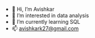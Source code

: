 - 👋 Hi, I’m Avishkar 
- 👀 I’m interested in data analysis
- 🌱 I’m currently learning SQL
- 📫 avishkark27@gmail.com

<!---
Avikan27/Avikan27 is a ✨ special ✨ repository because its `README.md` (this file) appears on your GitHub profile.
You can click the Preview link to take a look at your changes.
--->
